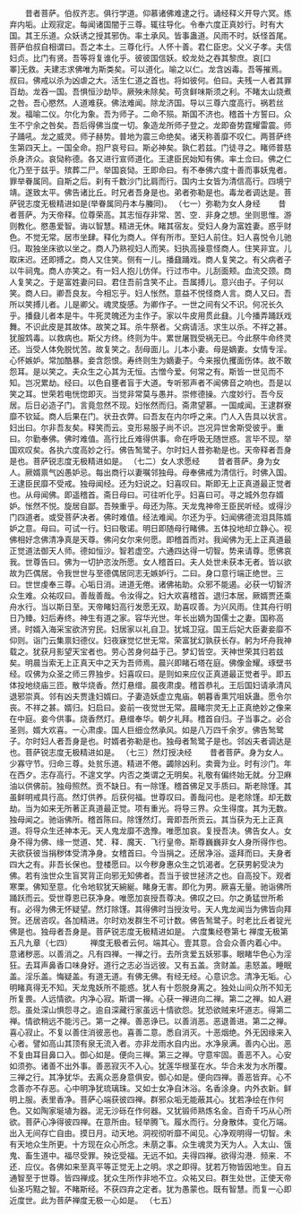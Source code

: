 <!-- { "loadSidebar": true } -->
　　昔者菩萨。伯叔齐志。俱行学道。仰慕诸佛难逮之行。诵经释义开导六冥。练弃内垢。止观寂定。每闻诸国闇于三尊。辄往导化。令奉六度正真妙行。时有大国。其王乐道。众妖诱之授其邪伪。率土承风。皆事蛊道。风雨不时。妖怪首尾。菩萨伯叔自相谓曰。吾之本土。三尊化行。人怀十善。君仁臣忠。父义子孝。夫信妇贞。比门有贤。吾等将复谁化乎。彼彼国信妖。蛟龙处之吞其黎庶。哀[口　　睪]无救。夫建志求佛唯为斯类矣。可以道化。喻之以仁。龙含凶毒。吾等摧焉。叔曰。佛戒以杀为凶虐之大。活生仁道之首也。将如彼何。伯曰。夫残一人者其罪百劫。龙吞一国。吾惧恒沙劫毕。厥殃未除矣。苟贪鲜味斯须之利。不睹太山烧煮之咎。吾心愍然。人道难获。佛法难闻。除龙济国。导以三尊六度高行。祸若丝发。福喻二仪。尔化为象。吾为师子。二命不殒。斯国不济也。稽首十方誓曰。众生不宁余之咎矣。吾后得佛当度一切。象造龙所师子登之。龙即奋势霆耀雷震。师子踊吼。龙之威灵。师子赫势。普地为震三命绝矣。诸天称善靡不叹仁。两菩萨终生第四天上。一国全命。抱尸哀号曰。斯必神矣。孰仁若兹。门徒寻之。睹师普慈杀身济众。哀恸称德。各又进行宣师道化。王逮臣民始知有佛。率土佥曰。佛之仁化乃至于兹乎。殡葬二尸。举国哀恸。王即命曰。有不奉佛六度十善而事妖鬼者。罪举眷属同。自斯之后。刹有千数沙门比肩而行。国内士女皆为清信高行。四境宁靖。遂致太平。佛告诸比丘。时兄者吾身是也。弟者弥勒是也。毒龙者调达是。菩萨锐志度无极精进如是(举眷属同丹本与螣同)。
（七一）弥勒为女人身经
　　昔者菩萨。为天帝释。位尊荣高。其志恒存非常、苦、空．非身之想。坐则思惟。游则教化。愍愚爱智。诲以智慧。精进无休。睹其宿友。受妇人身为富姓妻。惑乎财色。不觉无常。居市坐肆。释化为商人。佯有所市。至妇人前住。妇人喜悦令儿驰归。取独坐床欲以坐之。商人乃熟视妇人而笑。妇执高操意怪商人。住笑非宜。儿取床迟。还即搏之。商人又住笑。侧有一儿。播鼗踊戏。商人复笑之。有父病者子以牛祠鬼。商人亦笑之。有一妇人抱儿仿佯。行过市中。儿刮面颊。血流交颈。商人复笑之。于是富姓妻问曰。君住吾前含笑不止。吾属搏儿。意兴由子。子何以笑。商人曰。卿吾良友。今相忘乎。妇人怅然。意益不悦怪商人言。商人又曰。吾所以笑搏儿者。儿是卿父。魂灵旋感。为卿作子。一世之间有父不识。何况长久乎。播鼗儿者本是牛。牛死灵魄还为主作子。家以牛皮用贯此鼗。儿今播弄踊跃戏舞。不识此皮是其故体。故笑之耳。杀牛祭者。父病请活。求生以杀。不祥之甚。犹服鸩毒。以救病也。斯父方终。终则为牛。累世屠戮受祸无已。今此祭牛命终灵还。当受人体免脱忧苦。故复笑之。刮母面儿。儿本小妻。母是嫡妻。女情专淫。心怀嫉妒。常加酷暴。妾含怨恨。寿终则生为嫡妻子。今来报仇攫面伤体。故不敢怨耳。是以笑之。夫众生之心其为无恒。古憎今爱。何常之有。斯皆一世见而不知。岂况累劫。经曰。以色自壅者盲于大道。专听邪声者不闻佛音之响也。吾是以笑之耳。世荣若电恍惚即灭。当觉非常莫与愚并。崇修德操。六度妙行。吾今反居。后日必造子门。言竟忽然不现。妇怅然而归。斋肃望慕。一国咸闻。王逮群寮靡不钦延。商人后果在门。状丑衣弊。曰吾友在内尔呼之来。门人入告具以状言。妇出曰。尔非吾友矣。释笑而云。变形易服子尚不识。岂况异世舍斯受彼乎。重曰。尔勤奉佛。佛时难值。高行比丘难得供事。命在呼吸无随世惑。言毕不现。举国欢叹矣。各执六度高妙之行。佛告鹙鹭子。尔时妇人昔弥勒是也。天帝释者吾身是也。菩萨锐志度无极精进如是。
（七二）女人求愿经
　　昔者菩萨。身为女人。厥婿禀气凶愚妒忌。每出商行以妻嘱邻独母。母奉佛戒为清信行。时佛入国。王逮臣民靡不受戒。独母闻经。还为妇说之。妇喜叹曰。斯即无上正真道最正觉者也。从母闻佛。即遥稽首。斋日母曰。可往听化乎。妇喜曰可。寻之城外忽存婿妒。怅然不悦。旋居自鄙。吾殃重乎。母还为陈。天龙鬼神帝王臣民听经。或得沙门四道者。或受菩萨决者。佛时难值。经法难闻。尔还为乎。妇闻佛德流泪具陈婿妒之意。母曰。可试一行。妇曰敬诺。明日即随母行睹佛。五体投地却立静心。视佛相好念佛清净真是天尊。佛问女尔来何愿。即稽首而对。我闻佛为无上正真道最正觉道法御天人师。德如恒沙。智若虚空。六通四达得一切智。势来请尊。愿佛哀我。世尊告曰。佛为一切护恣汝所愿。女人稽首曰。夫人处世未获本无者。皆以欲故为匹偶居。令我世世与至德偶居同志无嫉妒行。二曰。身口意行端正绝世。三曰。世世虔奉三尊。心垢日消。进道无倦。诸佛祐助。众邪不能遏。必获一切智济众生难。众祐叹曰。善哉善哉。令汝得之。妇大欢喜稽首。退归本居。厥婿贾还乘舟水行。当以斯日至。天帝睹妇高行发愿无双。助喜叹善。为兴风雨。住其舟行明日乃臻。妇后寿终。神生有道之家。容华光世。年长出嫡为国儒士之妻。国称高贤。时婿入海采宝欲济穷民。妇居家以礼自卫。犹城卫寇。国王后妃大臣妻妾靡不仰则。诣门云集禀妇德仪。妇夜寐觉忆世无常。荣富犹幻孰获长存。躬为坏舟我神载之。犹获月影望天宝者也。劳心苦身何益于己。梦幻皆空。天神世荣其归若兹矣。明晨当索无上正真天中之天为吾师焉。晨兴即睹石塔在庭。佛像金耀。琢壁书经。叹佛为众圣之师三界独步。妇喜叹曰。是则如来应仪正真道最正觉者乎。即五体投地绕庙三匝。散华烧香。然灯悬缯。晨夜肃虔。稽首恭礼。王后国妇请承清风退邪崇真。邻有凶夫贾逢妇婿曰。子妻造妖虚立鬼庙。朝暮香熏咒咀妖蛊。愿令尔丧。不祥之甚。婿归。妇启曰。妾前一夜觉世无常。晨睹宗灵无上正真绝妙之像来在中庭。妾今供事。烧香然灯。悬缯奉华。朝夕礼拜。稽首自归。子当事之。必合圣则。婿大欢喜。一心肃虔。国人巨细佥然承风。如是八万四千余岁。佛告鹙鹭子。尔时妇人者吾身是也。时婿者弥勒是也。独母者鹙鹭子是也。邻凶夫者调达是也。菩萨锐志度无极精进如是。
（七三）然灯授决经
　　昔者菩萨。身为女人。少寡守节。归命三尊。处贫乐道。精进不倦。蠲除凶利。卖膏为业。时有沙门。年在西夕。志存高行。不遑文学。内否之类谓之无明矣。礼敬有偏终始无就。分卫麻油以供佛前。独母照然。贡不缺日。有一除馑。稽首佛足叉手质曰。斯老除馑。其虽鲜明戒具行高。然灯供养。后获何福。世尊叹曰。善哉问也。是老除馑。却无数劫。当为如来无所著正真道最正觉。项有重光。将导三界。众生得度。其为无数。独母闻之。驰诣佛所。稽首陈曰。除馑然灯。膏即吾所贡云。其当获为无上正真道。将导众生还神本无。天人鬼龙靡不逸豫。唯愿加哀。复授吾决。佛告女人。女身不得为佛、缘一觉道、梵．释．魔天．飞行皇帝。斯尊巍巍非女人身所得作也。夫欲获彼当捐秽体受清净身。女稽首曰。今当捐之。还居净浴。遥拜而曰。夫身者四大之有。非吾长保也。登楼愿曰。以今秽身惠众生之饥渴者。乞获男躬受决为佛。若有浊世众生盲冥背正向邪无知佛者。吾当于彼世拯济之也。自高投下。观者寒栗。佛知至意。化令地软犹天綩綖。睹身无害。即化为男。厥喜无量。驰诣佛所踊跃而云。受世尊恩已获净身。唯愿加哀授吾尊决。佛叹之曰。尔之勇猛世所希有。必得为佛无怀疑望。然灯除馑。其得佛时当授汝号。天人鬼龙闻当为佛皆向拜贺。还居咨叹。各加精进。尔时劝发群生不可计数。佛告鹙鹭子。时老比丘者锭光佛是也。独母者吾身是。菩萨锐志度无极精进如是。
六度集经卷第七
禅度无极第五凡九章（七四）
　　禅度无极者云何。端其心。壹其意。合会众善内着心中。意诸秽恶。以善消之。凡有四禅。一禅之行。去所贪爱五妖邪事。眼睹华色心为淫狂。去耳声鼻香口味身好。道行之志必当远彼。又有五盖。贪财盖。恚怒盖。睡眠盖。淫乐盖。悔疑盖。有道无道。有佛无佛。有经无经。心意识念。清净无垢。心明睹真得无不知。天龙鬼妖所不能惑。犹人有十怨脱身离之。独处山间众所不知无所复畏。人远情欲。内净心寂。斯谓一禅。心获一禅进向二禅。第二之禅。如人避怨。虽处深山惧怨寻之。逾自深藏行家虽远十情欲怨。犹恐欲贼来坏道志。得第二禅。情欲稍远不能污己。第一之禅。善恶诤已。以善消恶。恶退善进。第二之禅。喜心寂止。不复以善住消彼恶也。喜善二意。悉自消灭。十恶烟绝。外无因缘来入心者。譬如高山其顶有泉无流入者。亦非龙雨水自内出。水净泉满。善内心出。恶不复由耳目鼻口入。御心如是。便向三禅。第三之禅。守意牢固。善恶不入。心安如须弥。诸善不出外事。善恶寂灭不入心。犹莲华根茎在水。华合未发为水所覆。三禅之行。其净犹华。去离众恶身意俱安。御心如是。便向四禅。善恶皆弃。心不念善亦不存恶。心中明净犹琉璃珠。又如士女净自沐浴。名香涂身。内外衣新。鲜明上服。表里香净。菩萨心端获彼四禅。群邪众垢无能蔽其心。犹若净绘在作何色。又如陶家埏埴为器。泥无沙砾在作何器。又犹锻师熟炼名金。百奇千巧从心所欲。菩萨心净得彼四禅。在意所由。轻举腾飞。履水而行。分身散体。变化万端。出入无间存亡自由。摸日月。动天地。洞视彻听靡不闻见。心净观明得一切智。未有天地众生所更。十方现在众心所念。未萠之事。众生魂灵为天为人。入太山、饿鬼、畜生道中。福尽受罪。殃讫受福。无远不如。夫得四禅。欲得沟港．频来．不还．应仪。各佛如来至真平等正觉无上之明。求之即得。犹若万物皆因地生。自五通智至于世尊。皆四禅成。犹众生所作非地不立。众祐又曰。群生处世。正使天帝仙圣巧黠之智。不睹斯经。不获四弃之定者。犹为愚蒙也。既有智慧。而复一心即近度世。此为菩萨禅度无极一心如是。
（七五）
